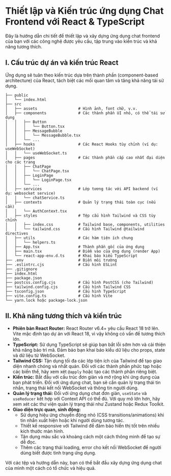 # Thiết lập và Kiến trúc ứng dụng Chat Frontend với React & TypeScript

Đây là hướng dẫn chi tiết để thiết lập và xây dựng ứng dụng chat frontend của bạn với các công nghệ được yêu cầu, tập trung vào kiến trúc và khả năng tương thích.

## I. Cấu trúc dự án và kiến trúc React

Ứng dụng sẽ tuân theo kiến trúc dựa trên thành phần (component-based architecture) của React, tách biệt các mối quan tâm và tăng khả năng tái sử dụng.

```architecture
├── public
│   └── index.html
├── src
│   ├── assets                  # Hình ảnh, font chữ, v.v.
│   ├── components              # Các thành phần UI nhỏ, có thể tái sử dụng
│   │   ├── Button
│   │   │   └── Button.tsx
│   │   ├── MessageBubble
│   │   │   └── MessageBubble.tsx
│   │   └── ...
│   ├── hooks                   # Các React Hooks tùy chỉnh (ví dụ: useWebSocket)
│   │   └── useWebSocket.ts
│   ├── pages                   # Các thành phần cấp cao nhất đại diện cho các trang
│   │   ├── ChatPage
│   │   │   └── ChatPage.tsx
│   │   ├── LoginPage
│   │   │   └── LoginPage.tsx
│   │   └── ...
│   ├── services                # Lớp tương tác với API backend (ví dụ: websocket service)
│   │   └── chatService.ts
│   ├── contexts                # Quản lý trạng thái toàn cục (nếu cần)
│   │   └── AuthContext.tsx
│   ├── styles                  # Tệp cấu hình Tailwind và CSS tùy chỉnh
│   │   ├── index.css           # Tailwind base, components, utilities
│   │   └── tailwind.css        # Cấu hình Tailwind @tailwind directives
│   ├── utils                   # Các hàm tiện ích chung
│   │   └── helpers.ts
│   ├── App.tsx                 # Thành phần gốc của ứng dụng
│   ├── main.tsx                # Điểm vào của ứng dụng (render App)
│   └── react-app-env.d.ts      # Khai báo kiểu TypeScript
├── .env                        # Biến môi trường
├── .eslintrc.cjs               # Cấu hình ESLint
├── .gitignore
├── index.html
├── package.json
├── postcss.config.cjs          # Cấu hình PostCSS (cho Tailwind)
├── tailwind.config.cjs         # Cấu hình Tailwind CSS
├── tsconfig.json               # Cấu hình TypeScript
├── vite.config.ts              # Cấu hình Vite
└── yarn.lock hoặc package-lock.json
```

## II. Khả năng tương thích và kiến trúc

- **Phiên bản React Router:** React Router v6.4+ yêu cầu React 18 trở lên. Vite mặc định tạo dự án với React 18, vì vậy không có vấn đề tương thích lớn.
- **TypeScript:** Sử dụng TypeScript sẽ giúp bạn bắt lỗi sớm hơn và cải thiện khả năng bảo trì mã. Đảm bảo bạn khai báo kiểu dữ liệu cho props, state và dữ liệu từ WebSocket.
- **Tailwind CSS:** Tận dụng tối đa các lớp tiện ích của Tailwind để tạo giao diện nhanh chóng và nhất quán. Đối với các thành phần phức tạp hoặc các biến thể, hãy xem xét `@apply` hoặc tạo các thành phần riêng biệt.
- **Kiến trúc:** Bắt đầu với cấu trúc đơn giản và mở rộng khi ứng dụng của bạn phát triển. Đối với ứng dụng chat, bạn sẽ cần quản lý trạng thái tin nhắn, trạng thái kết nối WebSocket và thông tin người dùng.
- **Quản lý trạng thái:** Đối với ứng dụng chat đơn giản, `useState` và `useReducer` kết hợp với Context API có thể đủ. Với quy mô lớn hơn, hãy xem xét các thư viện quản lý trạng thái như Zustand hoặc Redux Toolkit.
- **Giao diện trực quan, sinh động:**
  - Sử dụng hiệu ứng chuyển động nhỏ (CSS transitions/animations) khi tin nhắn xuất hiện hoặc khi người dùng tương tác.
  - Thiết kế responsive với Tailwind để đảm bảo hiển thị tốt trên nhiều kích thước màn hình.
  - Tận dụng màu sắc và khoảng cách một cách thông minh để tạo sự dễ đọc.
  - Thêm các trạng thái loading, error cho kết nối WebSocket để người dùng biết được tình trạng ứng dụng.

Với các tệp và hướng dẫn này, bạn có thể bắt đầu xây dựng ứng dụng chat của mình một cách có tổ chức và hiệu quả.
